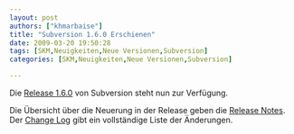 ```yaml
---
layout: post
authors: ["khmarbaise"]
title: "Subversion 1.6.0 Erschienen"
date: 2009-03-20 19:50:28
tags: [SKM,Neuigkeiten,Neue Versionen,Subversion]
categories: [SKM,Neuigkeiten,Neue Versionen,Subversion]

---
```

Die [Release 1.6.0](http://subversion.tigris.org/ds/viewMessage.do?dsForumId=462&dsMessageId=1365516) 
von Subversion steht nun zur Verfügung. 

Die Übersicht über die Neuerung in der Release geben die [Release Notes](http://subversion.tigris.org/svn_1.6_releasenotes.html). 
Der [Change Log](http://svn.collab.net/repos/svn/tags/1.6.0/CHANGES) gibt ein vollständige Liste der Änderungen.
